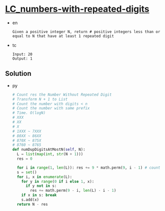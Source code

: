 # [LC_numbers-with-repeated-digits](https://leetcode.com/problems/numbers-with-repeated-digits)

* en

  ```en
  Given a positive integer N, return # positive integers less than or equal to N that have at least 1 repeated digit
  ```

* tc

  ```tc
  Input: 20
  Output: 1
  ```

## Solution

* py

  ```py
  # Count res the Number Without Repeated Digit
  # Transform N + 1 to List
  # Count the number with digits < n
  # Count the number with same prefix
  # Time. O(logN)
  # XXX
  # XX
  # X
  # 1XXX ~ 7XXX
  # 80XX ~ 86XX
  # 870X ~ 875X
  # 8760 ~ 8765
  def numDupDigitsAtMostN(self, N):
    L = list(map(int, str(N + 1)))
    res = 0

    for i in range(1, len(L)): res += 9 * math.perm(9, i - 1) # count postive number with digits less than K
    s = set()
    for i, x in enumerate(L):
      for y in range(0 if i else 1, x):
        if y not in s:
          res += math.perm(9 - i, len(L) - i - 1)
      if x in s: break
      s.add(x)
    return N - res
  ```
